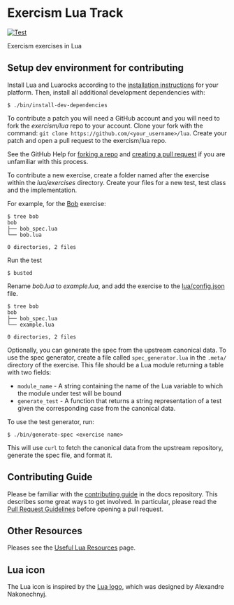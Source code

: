 # Exercism Lua Track

[![Test](https://github.com/exercism/lua/actions/workflows/test.yml/badge.svg)](https://github.com/exercism/lua/actions/workflows/test.yml)

Exercism exercises in Lua

## Setup dev environment for contributing

Install Lua and Luarocks according to the [installation instructions][1] for your platform.
Then, install all additional development dependencies with:

```shell
$ ./bin/install-dev-dependencies
```

To contribute a patch you will need a GitHub account and you will need to fork
the *exercism/lua* repo to your account.
Clone your fork with the command: `git clone https://github.com/<your_username>/lua`.
Create your patch and open a pull request to the exercism/lua repo.

See the GitHub Help for [forking a repo][2] and [creating a pull request][3]
if you are unfamiliar with this process.

To contribute a new exercise, create a folder named after the exercise within the
*lua/exercises* directory. Create your files for a new test, test class and the implementation.

For example, for the [Bob][4] exercise:

    $ tree bob
    bob
    ├── bob_spec.lua
    └── bob.lua

    0 directories, 2 files

Run the test

    $ busted

Rename *bob.lua* to *example.lua*, and add the exercise to the [lua/config.json][5] file.

    $ tree bob
    bob
    ├── bob_spec.lua
    └── example.lua

    0 directories, 2 files

Optionally, you can generate the spec from the upstream canonical data.
To use the spec generator, create a file called `spec_generator.lua` in the `.meta/` directory of the exercise.
This file should be a Lua module returning a table with two fields:
- `module_name` - A string containing the name of the Lua variable to which the module under test will be bound
- `generate_test` - A function that returns a string representation of a test given the corresponding case from the canonical data.

To use the test generator, run:

```shell
$ ./bin/generate-spec <exercise name>
```

This will use `curl` to fetch the canonical data from the upstream repository, generate the spec file, and format it.

## Contributing Guide

Please be familiar with the [contributing guide][6] in the docs repository.
This describes some great ways to get involved. In particular, please read the
[Pull Request Guidelines][7] before opening a pull request.

## Other Resources

Pleases see the [Useful Lua Resources][8] page.

## Lua icon
The Lua icon is inspired by the [Lua logo][9], which was designed by Alexandre Nakonechnyj.

[1]: https://exercism.io/tracks/lua/installation
[2]: https://help.github.com/articles/fork-a-repo/
[3]: https://help.github.com/articles/creating-a-pull-request/
[4]: https://github.com/exercism/lua/tree/master/exercises/bob
[5]: https://github.com/exercism/lua/blob/master/config.json
[6]: https://github.com/exercism/docs/tree/master/contributing-to-language-tracks
[7]: https://github.com/exercism/docs/blob/master/contributing/pull-request-guidelines.md
[8]: https://exercism.io/tracks/lua/resources
[9]: http://www.lua.org/images/
